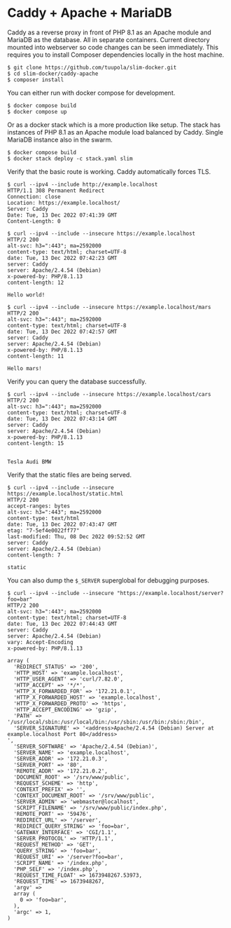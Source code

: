 # Caddy + Apache + MariaDB

Caddy as a reverse proxy in front of PHP 8.1 as an Apache module and MariaDB as the database. All in separate containers. Current directory mounted into webserver so code changes can be seen immediately. This requires you to install Composer dependencies locally in the host machine.

```
$ git clone https://github.com/tuupola/slim-docker.git
$ cd slim-docker/caddy-apache
$ composer install
```

You can either run with docker compose for development.

```
$ docker compose build
$ docker compose up
```

Or as a docker stack which is a more production like setup. The stack has instances of PHP 8.1 as an Apache module load balanced by Caddy. Single MariaDB instance also in the swarm.

```
$ docker compose build
$ docker stack deploy -c stack.yaml slim
```

Verify that the basic route is working. Caddy automatically forces TLS.

```
$ curl --ipv4 --include http://example.localhost
HTTP/1.1 308 Permanent Redirect
Connection: close
Location: https://example.localhost/
Server: Caddy
Date: Tue, 13 Dec 2022 07:41:39 GMT
Content-Length: 0

$ curl --ipv4 --include --insecure https://example.localhost
HTTP/2 200
alt-svc: h3=":443"; ma=2592000
content-type: text/html; charset=UTF-8
date: Tue, 13 Dec 2022 07:42:23 GMT
server: Caddy
server: Apache/2.4.54 (Debian)
x-powered-by: PHP/8.1.13
content-length: 12

Hello world!

$ curl --ipv4 --include --insecure https://example.localhost/mars
HTTP/2 200
alt-svc: h3=":443"; ma=2592000
content-type: text/html; charset=UTF-8
date: Tue, 13 Dec 2022 07:42:57 GMT
server: Caddy
server: Apache/2.4.54 (Debian)
x-powered-by: PHP/8.1.13
content-length: 11

Hello mars!
```

Verify you can query the database successfully.

```
$ curl --ipv4 --include --insecure https://example.localhost/cars
HTTP/2 200
alt-svc: h3=":443"; ma=2592000
content-type: text/html; charset=UTF-8
date: Tue, 13 Dec 2022 07:43:14 GMT
server: Caddy
server: Apache/2.4.54 (Debian)
x-powered-by: PHP/8.1.13
content-length: 15


Tesla Audi BMW
```

Verify that the static files are being served.

```
$ curl --ipv4 --include --insecure https://example.localhost/static.html
HTTP/2 200
accept-ranges: bytes
alt-svc: h3=":443"; ma=2592000
content-type: text/html
date: Tue, 13 Dec 2022 07:43:47 GMT
etag: "7-5ef4e0022ff77"
last-modified: Thu, 08 Dec 2022 09:52:52 GMT
server: Caddy
server: Apache/2.4.54 (Debian)
content-length: 7

static
```

You can also dump the `$_SERVER` superglobal for debugging purposes.

```
$ curl --ipv4 --include --insecure "https://example.localhost/server?foo=bar"
HTTP/2 200
alt-svc: h3=":443"; ma=2592000
content-type: text/html; charset=UTF-8
date: Tue, 13 Dec 2022 07:44:43 GMT
server: Caddy
server: Apache/2.4.54 (Debian)
vary: Accept-Encoding
x-powered-by: PHP/8.1.13

array (
  'REDIRECT_STATUS' => '200',
  'HTTP_HOST' => 'example.localhost',
  'HTTP_USER_AGENT' => 'curl/7.82.0',
  'HTTP_ACCEPT' => '*/*',
  'HTTP_X_FORWARDED_FOR' => '172.21.0.1',
  'HTTP_X_FORWARDED_HOST' => 'example.localhost',
  'HTTP_X_FORWARDED_PROTO' => 'https',
  'HTTP_ACCEPT_ENCODING' => 'gzip',
  'PATH' => '/usr/local/sbin:/usr/local/bin:/usr/sbin:/usr/bin:/sbin:/bin',
  'SERVER_SIGNATURE' => '<address>Apache/2.4.54 (Debian) Server at example.localhost Port 80</address>
',
  'SERVER_SOFTWARE' => 'Apache/2.4.54 (Debian)',
  'SERVER_NAME' => 'example.localhost',
  'SERVER_ADDR' => '172.21.0.3',
  'SERVER_PORT' => '80',
  'REMOTE_ADDR' => '172.21.0.2',
  'DOCUMENT_ROOT' => '/srv/www/public',
  'REQUEST_SCHEME' => 'http',
  'CONTEXT_PREFIX' => '',
  'CONTEXT_DOCUMENT_ROOT' => '/srv/www/public',
  'SERVER_ADMIN' => 'webmaster@localhost',
  'SCRIPT_FILENAME' => '/srv/www/public/index.php',
  'REMOTE_PORT' => '59476',
  'REDIRECT_URL' => '/server',
  'REDIRECT_QUERY_STRING' => 'foo=bar',
  'GATEWAY_INTERFACE' => 'CGI/1.1',
  'SERVER_PROTOCOL' => 'HTTP/1.1',
  'REQUEST_METHOD' => 'GET',
  'QUERY_STRING' => 'foo=bar',
  'REQUEST_URI' => '/server?foo=bar',
  'SCRIPT_NAME' => '/index.php',
  'PHP_SELF' => '/index.php',
  'REQUEST_TIME_FLOAT' => 1673948267.53973,
  'REQUEST_TIME' => 1673948267,
  'argv' =>
  array (
    0 => 'foo=bar',
  ),
  'argc' => 1,
)
```